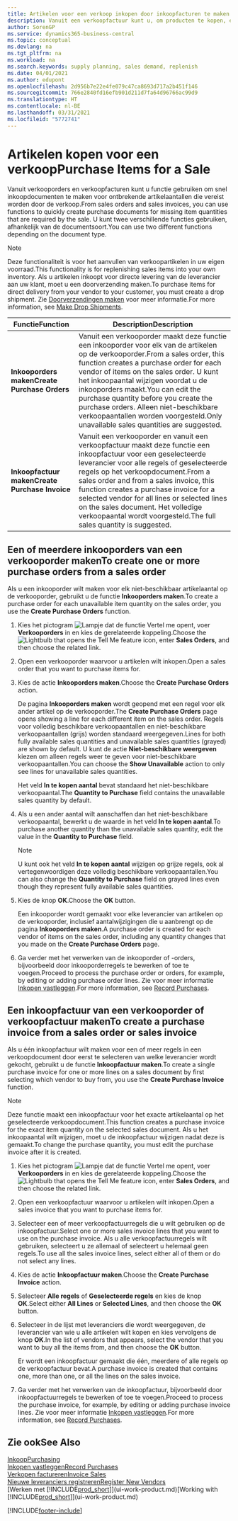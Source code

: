 ```yaml
---
title: Artikelen voor een verkoop inkopen door inkoopfacturen te maken | Microsoft Docs
description: Vanuit een verkoopfactuur kunt u, om producten te kopen, een inkoopfactuur maken voor een leverancier.
author: SorenGP
ms.service: dynamics365-business-central
ms.topic: conceptual
ms.devlang: na
ms.tgt_pltfrm: na
ms.workload: na
ms.search.keywords: supply planning, sales demand, replenish
ms.date: 04/01/2021
ms.author: edupont
ms.openlocfilehash: 2d956b7e22e4fe079c47ca8693d717a2b451f146
ms.sourcegitcommit: 766e2840fd16efb901d211d7fa64d96766ac99d9
ms.translationtype: HT
ms.contentlocale: nl-BE
ms.lasthandoff: 03/31/2021
ms.locfileid: "5772741"
---
```

# <a name="purchase-items-for-a-sale"></a><span data-ttu-id="6c463-103">Artikelen kopen voor een verkoop</span><span class="sxs-lookup"><span data-stu-id="6c463-103">Purchase Items for a Sale</span></span>
<span data-ttu-id="6c463-104">Vanuit verkooporders en verkoopfacturen kunt u functie gebruiken om snel inkoopdocumenten te maken voor ontbrekende artikelaantallen die vereist worden door de verkoop.</span><span class="sxs-lookup"><span data-stu-id="6c463-104">From sales orders and sales invoices, you can use functions to quickly create purchase documents for missing item quantities that are required by the sale.</span></span> <span data-ttu-id="6c463-105">U kunt twee verschillende functies gebruiken, afhankelijk van de documentsoort.</span><span class="sxs-lookup"><span data-stu-id="6c463-105">You can use two different functions depending on the document type.</span></span>

> [!Note]
> <span data-ttu-id="6c463-106">Deze functionaliteit is voor het aanvullen van verkoopartikelen in uw eigen voorraad.</span><span class="sxs-lookup"><span data-stu-id="6c463-106">This functionality is for replenishing sales items into your own inventory.</span></span> <span data-ttu-id="6c463-107">Als u artikelen inkoopt voor directe levering van de leverancier aan uw klant, moet u een doorverzending maken.</span><span class="sxs-lookup"><span data-stu-id="6c463-107">To purchase items for direct delivery from your vendor to your customer, you must create a drop shipment.</span></span> <span data-ttu-id="6c463-108">Zie [Doorverzendingen maken](sales-how-drop-shipment.md) voor meer informatie.</span><span class="sxs-lookup"><span data-stu-id="6c463-108">For more information, see [Make Drop Shipments](sales-how-drop-shipment.md).</span></span>   

|<span data-ttu-id="6c463-109">Functie</span><span class="sxs-lookup"><span data-stu-id="6c463-109">Function</span></span>|<span data-ttu-id="6c463-110">Description</span><span class="sxs-lookup"><span data-stu-id="6c463-110">Description</span></span>|
|--------|-----------|
|<span data-ttu-id="6c463-111">**Inkooporders maken**</span><span class="sxs-lookup"><span data-stu-id="6c463-111">**Create Purchase Orders**</span></span>|<span data-ttu-id="6c463-112">Vanuit een verkooporder maakt deze functie een inkooporder voor elk van de artikelen op de verkooporder.</span><span class="sxs-lookup"><span data-stu-id="6c463-112">From a sales order, this function creates a purchase order for each vendor of items on the sales order.</span></span> <span data-ttu-id="6c463-113">U kunt het inkoopaantal wijzigen voordat u de inkooporders maakt.</span><span class="sxs-lookup"><span data-stu-id="6c463-113">You can edit the purchase quantity before you create the purchase orders.</span></span> <span data-ttu-id="6c463-114">Alleen niet-beschikbare verkoopaantallen worden voorgesteld.</span><span class="sxs-lookup"><span data-stu-id="6c463-114">Only unavailable sales quantities are suggested.</span></span>
|<span data-ttu-id="6c463-115">**Inkoopfactuur maken**</span><span class="sxs-lookup"><span data-stu-id="6c463-115">**Create Purchase Invoice**</span></span>|<span data-ttu-id="6c463-116">Vanuit een verkooporder en vanuit een verkoopfactuur maakt deze functie een inkoopfactuur voor een geselecteerde leverancier voor alle regels of geselecteerde regels op het verkoopdocument.</span><span class="sxs-lookup"><span data-stu-id="6c463-116">From a sales order and from a sales invoice, this function creates a purchase invoice for a selected vendor for all lines or selected lines on the sales document.</span></span> <span data-ttu-id="6c463-117">Het volledige verkoopaantal wordt voorgesteld.</span><span class="sxs-lookup"><span data-stu-id="6c463-117">The full sales quantity is suggested.</span></span>|

## <a name="to-create-one-or-more-purchase-orders-from-a-sales-order"></a><span data-ttu-id="6c463-118">Een of meerdere inkooporders van een verkooporder maken</span><span class="sxs-lookup"><span data-stu-id="6c463-118">To create one or more purchase orders from a sales order</span></span>
<span data-ttu-id="6c463-119">Als u een inkooporder wilt maken voor elk niet-beschikbaar artikelaantal op de verkooporder, gebruikt u de functie **Inkooporders maken**.</span><span class="sxs-lookup"><span data-stu-id="6c463-119">To create a purchase order for each unavailable item quantity on the sales order, you use the **Create Purchase Orders** function.</span></span>

1. <span data-ttu-id="6c463-120">Kies het pictogram ![Lampje dat de functie Vertel me opent](media/ui-search/search_small.png "Vertel me wat u wilt doen"), voer **Verkooporders** in en kies de gerelateerde koppeling.</span><span class="sxs-lookup"><span data-stu-id="6c463-120">Choose the ![Lightbulb that opens the Tell Me feature](media/ui-search/search_small.png "Tell me what you want to do") icon, enter **Sales Orders**, and then choose the related link.</span></span>
2. <span data-ttu-id="6c463-121">Open een verkooporder waarvoor u artikelen wilt inkopen.</span><span class="sxs-lookup"><span data-stu-id="6c463-121">Open a sales order that you want to purchase items for.</span></span>
3. <span data-ttu-id="6c463-122">Kies de actie **Inkooporders maken**.</span><span class="sxs-lookup"><span data-stu-id="6c463-122">Choose the **Create Purchase Orders** action.</span></span>

    <span data-ttu-id="6c463-123">De pagina **Inkooporders maken** wordt geopend met een regel voor elk ander artikel op de verkooporder.</span><span class="sxs-lookup"><span data-stu-id="6c463-123">The **Create Purchase Orders** page opens showing a line for each different item on the sales order.</span></span> <span data-ttu-id="6c463-124">Regels voor volledig beschikbare verkoopaantallen en niet-beschikbare verkoopaantallen (grijs) worden standaard weergegeven.</span><span class="sxs-lookup"><span data-stu-id="6c463-124">Lines for both fully available sales quantities and unavailable sales quantities (grayed) are shown by default.</span></span> <span data-ttu-id="6c463-125">U kunt de actie **Niet-beschikbare weergeven** kiezen om alleen regels weer te geven voor niet-beschikbare verkoopaantallen.</span><span class="sxs-lookup"><span data-stu-id="6c463-125">You can choose the **Show Unavailable** action to only see lines for unavailable sales quantities.</span></span>

    <span data-ttu-id="6c463-126">Het veld **In te kopen aantal** bevat standaard het niet-beschikbare verkoopaantal.</span><span class="sxs-lookup"><span data-stu-id="6c463-126">The **Quantity to Purchase** field contains the unavailable sales quantity by default.</span></span>
4. <span data-ttu-id="6c463-127">Als u een ander aantal wilt aanschaffen dan het niet-beschikbare verkoopaantal, bewerkt u de waarde in het veld **In te kopen aantal**.</span><span class="sxs-lookup"><span data-stu-id="6c463-127">To purchase another quantity than the unavailable sales quantity, edit the value in the **Quantity to Purchase** field.</span></span>

    > [!NOTE]  
    >   <span data-ttu-id="6c463-128">U kunt ook het veld **In te kopen aantal** wijzigen op grijze regels, ook al vertegenwoordigen deze volledig beschikbare verkoopaantallen.</span><span class="sxs-lookup"><span data-stu-id="6c463-128">You can also change the **Quantity to Purchase** field on grayed lines even though they represent fully available sales quantities.</span></span>
5. <span data-ttu-id="6c463-129">Kies de knop **OK**.</span><span class="sxs-lookup"><span data-stu-id="6c463-129">Choose the **OK** button.</span></span>

    <span data-ttu-id="6c463-130">Een inkooporder wordt gemaakt voor elke leverancier van artikelen op de verkooporder, inclusief aantalwijzigingen die u aanbrengt op de pagina **Inkooporders maken**.</span><span class="sxs-lookup"><span data-stu-id="6c463-130">A purchase order is created for each vendor of items on the sales order, including any quantity changes that you made on the **Create Purchase Orders** page.</span></span>
7. <span data-ttu-id="6c463-131">Ga verder met het verwerken van de inkooporder of -orders, bijvoorbeeld door inkooporderregels te bewerken of toe te voegen.</span><span class="sxs-lookup"><span data-stu-id="6c463-131">Proceed to process the purchase order or orders, for example, by editing or adding purchase order lines.</span></span> <span data-ttu-id="6c463-132">Zie voor meer informatie [Inkopen vastleggen](purchasing-how-record-purchases.md).</span><span class="sxs-lookup"><span data-stu-id="6c463-132">For more information, see [Record Purchases](purchasing-how-record-purchases.md).</span></span>


## <a name="to-create-a-purchase-invoice-from-a-sales-order-or-sales-invoice"></a><span data-ttu-id="6c463-133">Een inkoopfactuur van een verkooporder of verkoopfactuur maken</span><span class="sxs-lookup"><span data-stu-id="6c463-133">To create a purchase invoice from a sales order or sales invoice</span></span>
<span data-ttu-id="6c463-134">Als u één inkoopfactuur wilt maken voor een of meer regels in een verkoopdocument door eerst te selecteren van welke leverancier wordt gekocht, gebruikt u de functie **Inkoopfactuur maken**.</span><span class="sxs-lookup"><span data-stu-id="6c463-134">To create a single purchase invoice for one or more lines on a sales document by first selecting which vendor to buy from, you use the **Create Purchase Invoice** function.</span></span>

> [!NOTE]  
>   <span data-ttu-id="6c463-135">Deze functie maakt een inkoopfactuur voor het exacte artikelaantal op het geselecteerde verkoopdocument.</span><span class="sxs-lookup"><span data-stu-id="6c463-135">This function creates a purchase invoice for the exact item quantity on the selected sales document.</span></span> <span data-ttu-id="6c463-136">Als u het inkoopaantal wilt wijzigen, moet u de inkoopfactuur wijzigen nadat deze is gemaakt.</span><span class="sxs-lookup"><span data-stu-id="6c463-136">To change the purchase quantity, you must edit the purchase invoice after it is created.</span></span>  

1. <span data-ttu-id="6c463-137">Kies het pictogram ![Lampje dat de functie Vertel me opent](media/ui-search/search_small.png "Vertel me wat u wilt doen"), voer **Verkooporders** in en kies de gerelateerde koppeling.</span><span class="sxs-lookup"><span data-stu-id="6c463-137">Choose the ![Lightbulb that opens the Tell Me feature](media/ui-search/search_small.png "Tell me what you want to do") icon, enter **Sales Orders**, and then choose the related link.</span></span>
2. <span data-ttu-id="6c463-138">Open een verkoopfactuur waarvoor u artikelen wilt inkopen.</span><span class="sxs-lookup"><span data-stu-id="6c463-138">Open a sales invoice that you want to purchase items for.</span></span>
3. <span data-ttu-id="6c463-139">Selecteer een of meer verkoopfactuurregels die u wilt gebruiken op de inkoopfactuur.</span><span class="sxs-lookup"><span data-stu-id="6c463-139">Select one or more sales invoice lines that you want to use on the purchase invoice.</span></span> <span data-ttu-id="6c463-140">Als u alle verkoopfactuurregels wilt gebruiken, selecteert u ze allemaal of selecteert u helemaal geen regels.</span><span class="sxs-lookup"><span data-stu-id="6c463-140">To use all the sales invoice lines, select either all of them or do not select any lines.</span></span>
4. <span data-ttu-id="6c463-141">Kies de actie **Inkoopfactuur maken**.</span><span class="sxs-lookup"><span data-stu-id="6c463-141">Choose the **Create Purchase Invoice** action.</span></span>
5. <span data-ttu-id="6c463-142">Selecteer **Alle regels** of **Geselecteerde regels** en kies de knop **OK**.</span><span class="sxs-lookup"><span data-stu-id="6c463-142">Select either **All Lines** or **Selected Lines**, and then choose the **OK** button.</span></span>  
6. <span data-ttu-id="6c463-143">Selecteer in de lijst met leveranciers die wordt weergegeven, de leverancier van wie u alle artikelen wilt kopen en kies vervolgens de knop **OK**.</span><span class="sxs-lookup"><span data-stu-id="6c463-143">In the list of vendors that appears, select the vendor that you want to buy all the items from, and then choose the **OK** button.</span></span>

    <span data-ttu-id="6c463-144">Er wordt een inkoopfactuur gemaakt die één, meerdere of alle regels op de verkoopfactuur bevat.</span><span class="sxs-lookup"><span data-stu-id="6c463-144">A purchase invoice is created that contains one, more than one, or all the lines on the sales invoice.</span></span>
7. <span data-ttu-id="6c463-145">Ga verder met het verwerken van de inkoopfactuur, bijvoorbeeld door inkoopfactuurregels te bewerken of toe te voegen.</span><span class="sxs-lookup"><span data-stu-id="6c463-145">Proceed to process the purchase invoice, for example, by editing or adding purchase invoice lines.</span></span> <span data-ttu-id="6c463-146">Zie voor meer informatie [Inkopen vastleggen](purchasing-how-record-purchases.md).</span><span class="sxs-lookup"><span data-stu-id="6c463-146">For more information, see [Record Purchases](purchasing-how-record-purchases.md).</span></span>

## <a name="see-also"></a><span data-ttu-id="6c463-147">Zie ook</span><span class="sxs-lookup"><span data-stu-id="6c463-147">See Also</span></span>
[<span data-ttu-id="6c463-148">Inkoop</span><span class="sxs-lookup"><span data-stu-id="6c463-148">Purchasing</span></span>](purchasing-manage-purchasing.md)  
[<span data-ttu-id="6c463-149">Inkopen vastleggen</span><span class="sxs-lookup"><span data-stu-id="6c463-149">Record Purchases</span></span>](purchasing-how-record-purchases.md)  
[<span data-ttu-id="6c463-150">Verkopen factureren</span><span class="sxs-lookup"><span data-stu-id="6c463-150">Invoice Sales</span></span>](sales-how-invoice-sales.md)  
[<span data-ttu-id="6c463-151">Nieuwe leveranciers registreren</span><span class="sxs-lookup"><span data-stu-id="6c463-151">Register New Vendors</span></span>](purchasing-how-register-new-vendors.md)  
<span data-ttu-id="6c463-152">[Werken met [!INCLUDE[prod_short](includes/prod_short.md)]](ui-work-product.md)</span><span class="sxs-lookup"><span data-stu-id="6c463-152">[Working with [!INCLUDE[prod_short](includes/prod_short.md)]](ui-work-product.md)</span></span>


[!INCLUDE[footer-include](includes/footer-banner.md)]